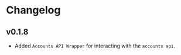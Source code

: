 Changelog
============

v0.1.8
----------
- Added `Accounts API Wrapper` for interacting with the `accounts api`.
